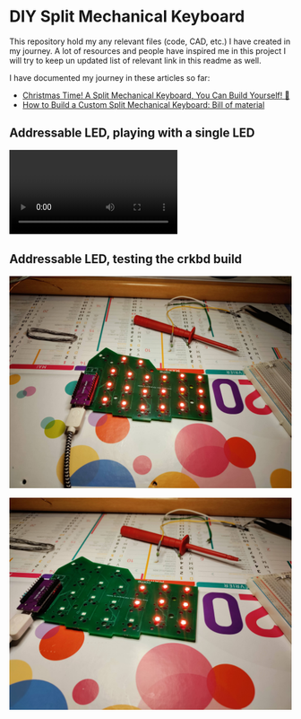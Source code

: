 # DIY Split Mechanical Keyboard

This repository hold my any relevant files (code, CAD, etc.) I have created in my journey. A lot of resources and people have inspired me in this project I will try to keep un updated list of relevant link in this readme as well.


I have documented my journey in these articles so far:
* [Christmas Time! A Split Mechanical Keyboard, You Can Build Yourself! 🎅](https://couedeloalexandre.medium.com/christmas-time-get-a-keyboard-you-can-build-yourself-5ef27c87210c)
* [How to Build a Custom Split Mechanical Keyboard: Bill of material](https://couedeloalexandre.medium.com/how-to-build-a-custom-split-mechanical-keyboard-bill-of-material-b2cf1ab62fef?sk=5d6ce97fc56fa4b6bd173096c3c9f23f)


## Addressable LED, playing with a single LED

![./addr-led-single-test/](./addr-led-single-test/VID_20220205_203606.mp4)

## Addressable LED, testing the crkbd build

![./addr-led-assembly-test/](addr-led-assembly-test/IMG_20220227_201326.jpg)

![./addr-led-assembly-test/](addr-led-assembly-test/IMG_20220227_201338.jpg)